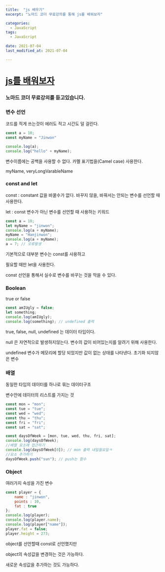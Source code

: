```yaml
---
title:  "js 배우기"
excerpt: "노마드 코더 무료강의를 통해 js를 배워보자"

categories:
  - JavaScript
tags:
  - JavaScript
 
date: 2021-07-04
last_modified_at: 2021-07-04

---
```


# [js를 배워보자]()

### 노마드 코더 무료강의를 듣고있습니다.

### 변수 선언

코드를 적게 쓰는것이 에러도 적고 시간도 덜 걸린다.

```js
const a = 10; 
const myName = "Jinwon"

console.log(a);
console.log("hello" + myName);
```

변수이름에는 공백을 사용할 수 없다.  카멜 표기법을(Camel case) 사용한다.

myName, veryLongVarableName



### const and let

const : constant 값을 바꿀수가 없다. 바꾸지 않을, 바꿔서는 안되는 변수를 선언할 때 사용한다.

let : const 변수가 아닌 변수를 선언할 때 사용하는 키워드

```js
const a = 10;
let myName = "jinwon";
console.log(a + myName);
myName = "Hanjinwon";
console.log(a + myName);
a = 7; // 오류발생
```

기본적으로 대부분 변수는 const를 사용하고 

필요할 때만 let을 사용한다. 

const 선언을 통해서 실수로 변수를 바꾸는 것을 막을 수 있다.



### Boolean 

true or false 

```js
const amIUgly = false;
let something;
console.log(amIUgly);
console.log(something); // undefined 출력
```

true, false, null, undefined 는 데이터 타입이다.

null 은 자연적으로 발생하지않는다. 변수의 값이 비어있는지를 알려기 위해 사용한다.

undefined 변수가 메모리에 할당 되었지만 값이 없는 상태를 나타낸다. 초기화 되지않은 변수



### 배열 

동일한 타입의 데이터를 하나로 묶는 데이터구조

변수안에 데이터의 리스트를 가지는 것

```js
const mon = "mon";
const tue = "tue";
const wed = "wed";
const thu = "thu";
const fri = "fri";
const sat = "sat";

const daysOfWeek = [mon, tue, wed, thu, fri, sat];
console.log(daysOfWeek);
//배열 요소에 접근하기
console.log(daysOfWeek[0]); // mon 출력 내일월요일ㅋ
//요소 추가하기
daysOfWeek.push("sun"); // push는 함수 
```



### Object 

여러가지 속성을 가진 변수

```js
const player = {
    name : "jinwon",
    points : 10,
    fat : true
};
console.log(player);
console.log(player.name);
console.log(player["name"]);
player.fat = false;
player.height = 273;
```

object를 선언할때 const로 선언했지만

object의 속성값을 변경하는 것은 가능하다.

새로운 속성값을 추가하는 것도 가능하다.
